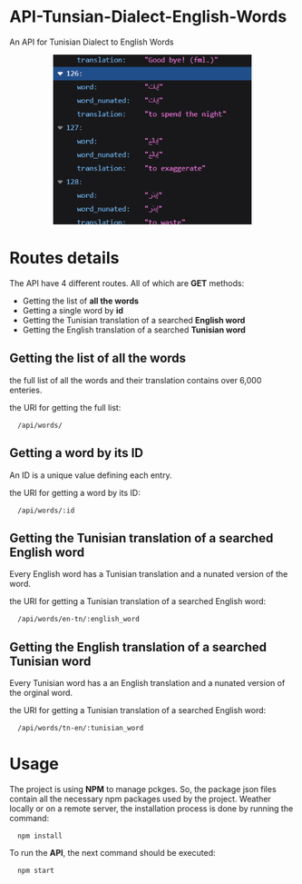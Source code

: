 # API-Tunsian-Dialect-English-Words

An API for Tunisian Dialect to English Words

<p align="center">
<img src="screenshot1.png" alt="drawing" width="350"/>
</p>

# Routes details

The API have 4 different routes. All of which are <b>GET</b> methods:
* Getting the list of <b>all the words</b>
* Getting a single word by <b>id</b>
* Getting the Tunisian translation of a searched <b>English word</b>
* Getting the English translation of a searched <b>Tunisian word</b>

## Getting the list of all the words

the full list of all the words and their translation contains over 6,000 enteries.

the URI for getting the full list:

```
  /api/words/
```
  
## Getting a word by its ID

An ID is a unique value defining each entry.

the URI for getting a word by its ID:

```
  /api/words/:id
```


## Getting the Tunisian translation of a searched English word
Every English word has a Tunisian translation and a nunated version of the word.

the URI for getting a Tunisian translation of a searched English word:

```
  /api/words/en-tn/:english_word
```

## Getting the English translation of a searched Tunisian word
Every Tunisian word has a an English translation and a nunated version of the orginal word.

the URI for getting a Tunisian translation of a searched English word:

```
  /api/words/tn-en/:tunisian_word
```
  
  

# Usage
The project is using <b>NPM</b> to manage pckges. So, the package json files contain all the necessary npm packages used by the project.
Weather locally or on a remote server, the installation process is done by running the command:

```
  npm install
```
To run the <b>API</b>, the next command should be executed:
```
  npm start
```


